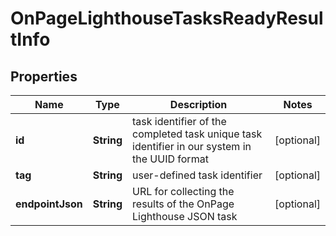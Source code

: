 

# OnPageLighthouseTasksReadyResultInfo


## Properties

| Name | Type | Description | Notes |
|------------ | ------------- | ------------- | -------------|
|**id** | **String** | task identifier of the completed task unique task identifier in our system in the UUID format |  [optional] |
|**tag** | **String** | user-defined task identifier |  [optional] |
|**endpointJson** | **String** | URL for collecting the results of the OnPage Lighthouse JSON task |  [optional] |



